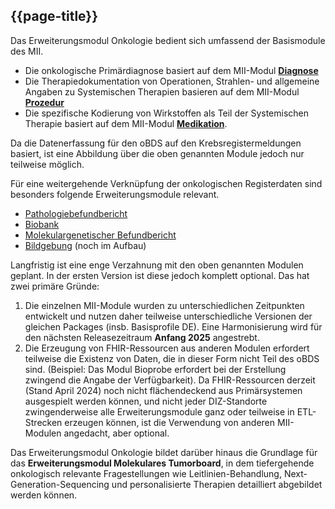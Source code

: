 ## {{page-title}}
 
Das Erweiterungsmodul Onkologie bedient sich umfassend der Basismodule des MII. 
* Die onkologische Primärdiagnose basiert auf dem MII-Modul **[Diagnose][5]**  
* Die Therapiedokumentation von Operationen, Strahlen- und allgemeine Angaben zu Systemischen Therapien basieren auf dem MII-Modul **[Prozedur][6]**
* Die spezifische Kodierung von Wirkstoffen als Teil der Systemischen Therapie basiert auf dem MII-Modul **[Medikation][7]**. 

Da die Datenerfassung für den oBDS auf den Krebsregistermeldungen basiert, ist eine Abbildung über die oben genannten Module jedoch nur teilweise möglich.  

Für eine weitergehende Verknüpfung der onkologischen Registerdaten sind besonders folgende Erweiterungsmodule relevant. 
* [Pathologiebefundbericht][1] 
* [Biobank][2] 
* [Molekulargenetischer Befundbericht][3]
* [Bildgebung][4] (noch im Aufbau)

[1]: https://simplifier.net/medizininformatikinitiative-modulpathologie "MII KDS-Modul Pathologiebefundbericht"
[2]: https://simplifier.net/medizininformatikinitiative-modulbiobank "MII KDS-Modul Biobank"
[3]: https://simplifier.net/medizininformatikinitiative-modulomics "MII KDS-Modul Molekulargenetischer Befundbericht"
[4]: https://simplifier.net/Medizininformatik-Initiative-Modul-Bildgebung "MII KDS-Modul Bildgebung"
[5]: https://simplifier.net/mii-basismodul-diagnose-2024 "MII KDS-Modul Diagnose"
[6]: https://simplifier.net/mii-basismodul-prozedur-2024 "MII KDS-Modul Prozedur"
[7]: https://simplifier.net/mii-basismodul-medikation-2024 "MII KDS-Modul Medikation"


Langfristig ist eine enge Verzahnung mit den oben genannten Modulen geplant. In der ersten Version ist diese jedoch komplett optional. Das hat zwei primäre Gründe: 
1. Die einzelnen MII-Module wurden zu unterschiedlichen Zeitpunkten entwickelt und nutzen daher teilweise unterschiedliche Versionen der gleichen Packages (insb. Basisprofile DE). Eine Harmonisierung wird für den nächsten Releasezeitraum **Anfang 2025** angestrebt. 
2. Die Erzeugung von FHIR-Ressourcen aus anderen Modulen erfordert teilweise die Existenz von Daten, die in dieser Form nicht Teil des oBDS sind. (Beispiel: Das Modul Bioprobe erfordert bei der Erstellung zwingend die Angabe der Verfügbarkeit).  Da FHIR-Ressourcen derzeit (Stand April 2024) noch nicht flächendeckend aus Primärsystemen ausgespielt werden können, und nicht jeder  DIZ-Standorte zwingenderweise alle Erweiterungsmodule ganz oder teilweise in ETL-Strecken erzeugen können, ist die Verwendung von anderen MII-Modulen angedacht, aber optional. 

Das Erweiterungsmodul Onkologie bildet darüber hinaus die Grundlage für das **Erweiterungsmodul Molekulares Tumorboard**, in dem tiefergehende onkologisch relevante Fragestellungen wie Leitlinien-Behandlung,  Next-Generation-Sequencing und personalisierte Therapien detailliert abgebildet werden können. 
